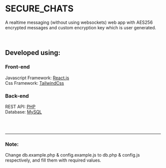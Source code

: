 # SECURE_CHATS
A realtime messaging (without using websockets) web app with AES256 encrypted messages and custom encryption key which is user generated.

<br/>

## Developed using:

### Front-end
Javascript Framework: [React.js](https://reactjs.org/) \
Css Framework: [TailwindCss](https://https://tailwindcss.com/)

### Back-end
REST API: [PHP](https://www.php.net/) \
Database: [MySQL](https://www.mysql.com/)

<br/>
<br/>

----

### Note:
Change db.example.php & config.example.js to db.php & config.js respectively, and fill them with required values.